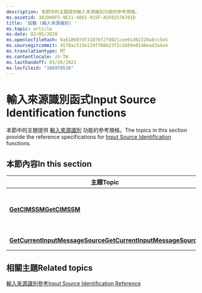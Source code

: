 ```yaml
---
description: 本節中的主題提供輸入來源識別功能的參考規格。
ms.assetid: 382D60F5-9E21-4881-915F-A5F0257A701D
title: '函數 (輸入來源識別) '
ms.topic: article
ms.date: 02/05/2020
ms.openlocfilehash: 6a618607df31076f2fd021cee61d62220a8cc5e5
ms.sourcegitcommit: 4570ac533e129ff88b23f2c2b69e0140ead3a4a4
ms.translationtype: MT
ms.contentlocale: zh-TW
ms.lasthandoff: 03/26/2021
ms.locfileid: "106978536"
---
```

# <a name="input-source-identification-functions"></a><span data-ttu-id="ed6f5-103">輸入來源識別函式</span><span class="sxs-lookup"><span data-stu-id="ed6f5-103">Input Source Identification functions</span></span>

<span data-ttu-id="ed6f5-104">本節中的主題提供 [輸入來源識別](input-source-identification-portal.md) 功能的參考規格。</span><span class="sxs-lookup"><span data-stu-id="ed6f5-104">The topics in this section provide the reference specifications for [Input Source Identification](input-source-identification-portal.md) functions.</span></span>

## <a name="in-this-section"></a><span data-ttu-id="ed6f5-105">本節內容</span><span class="sxs-lookup"><span data-stu-id="ed6f5-105">In this section</span></span>

| <span data-ttu-id="ed6f5-106">主題</span><span class="sxs-lookup"><span data-stu-id="ed6f5-106">Topic</span></span> | <span data-ttu-id="ed6f5-107">描述</span><span class="sxs-lookup"><span data-stu-id="ed6f5-107">Description</span></span> |
|---|---|
| [<span data-ttu-id="ed6f5-108">**GetCIMSSM**</span><span class="sxs-lookup"><span data-stu-id="ed6f5-108">**GetCIMSSM**</span></span>](/windows/win32/api/winuser/nf-winuser-getcimssm)<br/> | <span data-ttu-id="ed6f5-109">抓取 (GetCurrentInputMessageSourceInSendMessage) 之輸入訊息的來源。</span><span class="sxs-lookup"><span data-stu-id="ed6f5-109">Retrieves the source of the input message (GetCurrentInputMessageSourceInSendMessage).</span></span><br/> |
| [<span data-ttu-id="ed6f5-110">**GetCurrentInputMessageSource**</span><span class="sxs-lookup"><span data-stu-id="ed6f5-110">**GetCurrentInputMessageSource**</span></span>](/windows/win32/api/winuser/nf-winuser-getcurrentinputmessagesource)<br/> | <span data-ttu-id="ed6f5-111">捕獲輸入訊息的來源。</span><span class="sxs-lookup"><span data-stu-id="ed6f5-111">Retrieves the source of the input message.</span></span><br/> | 

## <a name="related-topics"></a><span data-ttu-id="ed6f5-112">相關主題</span><span class="sxs-lookup"><span data-stu-id="ed6f5-112">Related topics</span></span>

[<span data-ttu-id="ed6f5-113">輸入來源識別參考</span><span class="sxs-lookup"><span data-stu-id="ed6f5-113">Input Source Identification Reference</span></span>](input-source-identification-reference.md)

